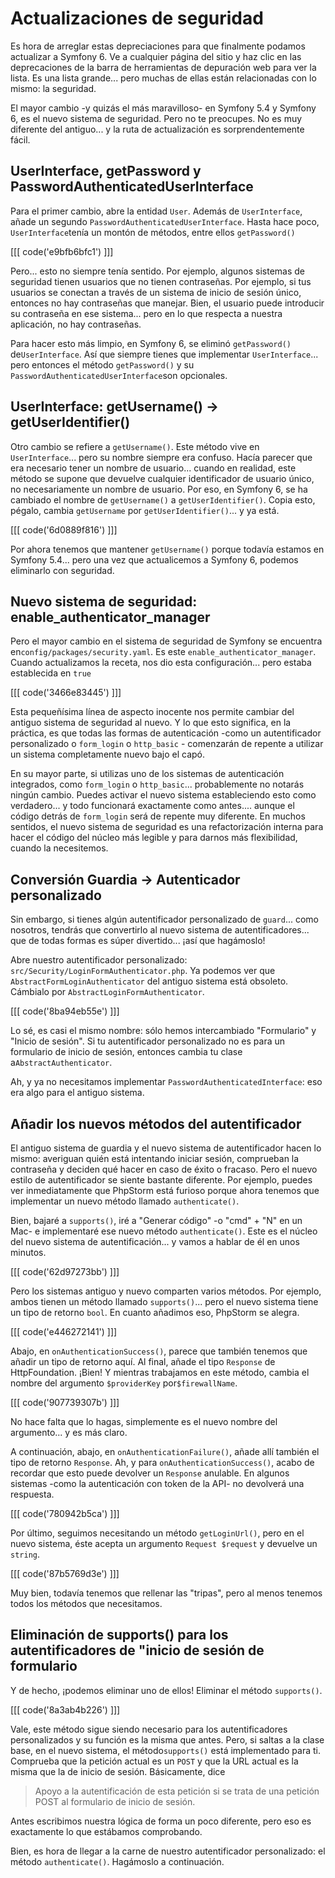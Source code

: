 # Actualizaciones de seguridad

Es hora de arreglar estas depreciaciones para que finalmente podamos actualizar a Symfony 6. Ve a cualquier página del sitio y haz clic en las deprecaciones de la barra de herramientas de depuración web para ver la lista. Es una lista grande... pero muchas de ellas están relacionadas con lo mismo: la seguridad.

El mayor cambio -y quizás el más maravilloso- en Symfony 5.4 y Symfony 6, es el nuevo sistema de seguridad. Pero no te preocupes. No es muy diferente del antiguo... y la ruta de actualización es sorprendentemente fácil.

## UserInterface, getPassword y PasswordAuthenticatedUserInterface

Para el primer cambio, abre la entidad `User`. Además de `UserInterface`, añade un segundo `PasswordAuthenticatedUserInterface`. Hasta hace poco, `UserInterface`tenía un montón de métodos, entre ellos `getPassword()`

[[[ code('e9bfb6bfc1') ]]]

Pero... esto no siempre tenía sentido. Por ejemplo, algunos sistemas de seguridad tienen usuarios que no tienen contraseñas. Por ejemplo, si tus usuarios se conectan a través de un sistema de inicio de sesión único, entonces no hay contraseñas que manejar. Bien, el usuario puede introducir su contraseña en ese sistema... pero en lo que respecta a nuestra aplicación, no hay contraseñas.

Para hacer esto más limpio, en Symfony 6, se eliminó `getPassword()` de`UserInterface`. Así que siempre tienes que implementar `UserInterface`... pero entonces el método `getPassword()` y su `PasswordAuthenticatedUserInterface`son opcionales.

## UserInterface: getUsername() -> getUserIdentifier()

Otro cambio se refiere a `getUsername()`. Este método vive en `UserInterface`... pero su nombre siempre era confuso. Hacía parecer que era necesario tener un nombre de usuario... cuando en realidad, este método se supone que devuelve cualquier identificador de usuario único, no necesariamente un nombre de usuario. Por eso, en Symfony 6, se ha cambiado el nombre de `getUsername()` a `getUserIdentifier()`. Copia esto, pégalo, cambia `getUsername` por `getUserIdentifier()`... y ya está.

[[[ code('6d0889f816') ]]]

Por ahora tenemos que mantener `getUsername()` porque todavía estamos en Symfony 5.4... pero una vez que actualicemos a Symfony 6, podemos eliminarlo con seguridad.

## Nuevo sistema de seguridad: enable_authenticator_manager

Pero el mayor cambio en el sistema de seguridad de Symfony se encuentra en`config/packages/security.yaml`. Es este `enable_authenticator_manager`. Cuando actualizamos la receta, nos dio esta configuración... pero estaba establecida en `true`

[[[ code('3466e83445') ]]]

Esta pequeñísima línea de aspecto inocente nos permite cambiar del antiguo sistema de seguridad al nuevo. Y lo que esto significa, en la práctica, es que todas las formas de autenticación -como un autentificador personalizado o `form_login` o `http_basic` - comenzarán de repente a utilizar un sistema completamente nuevo bajo el capó.

En su mayor parte, si utilizas uno de los sistemas de autenticación integrados, como `form_login` o `http_basic`... probablemente no notarás ningún cambio. Puedes activar el nuevo sistema estableciendo esto como verdadero... y todo funcionará exactamente como antes.... aunque el código detrás de `form_login` será de repente muy diferente. En muchos sentidos, el nuevo sistema de seguridad es una refactorización interna para hacer el código del núcleo más legible y para darnos más flexibilidad, cuando la necesitemos.

## Conversión Guardia -> Autenticador personalizado

Sin embargo, si tienes algún autentificador personalizado de `guard`... como nosotros, tendrás que convertirlo al nuevo sistema de autentificadores... que de todas formas es súper divertido... ¡así que hagámoslo!

Abre nuestro autentificador personalizado: `src/Security/LoginFormAuthenticator.php`. Ya podemos ver que `AbstractFormLoginAuthenticator` del antiguo sistema está obsoleto. Cámbialo por `AbstractLoginFormAuthenticator`.

[[[ code('8ba94eb55e') ]]]

Lo sé, es casi el mismo nombre: sólo hemos intercambiado "Formulario" y "Inicio de sesión". Si tu autentificador personalizado no es para un formulario de inicio de sesión, entonces cambia tu clase a`AbstractAuthenticator`.

Ah, y ya no necesitamos implementar `PasswordAuthenticatedInterface`: eso era algo para el antiguo sistema.

## Añadir los nuevos métodos del autentificador

El antiguo sistema de guardia y el nuevo sistema de autentificador hacen lo mismo: averiguan quién está intentando iniciar sesión, comprueban la contraseña y deciden qué hacer en caso de éxito o fracaso. Pero el nuevo estilo de autentificador se siente bastante diferente. Por ejemplo, puedes ver inmediatamente que PhpStorm está furioso porque ahora tenemos que implementar un nuevo método llamado `authenticate()`.

Bien, bajaré a `supports()`, iré a "Generar código" -o "cmd" + "N" en un Mac- e implementaré ese nuevo método `authenticate()`. Este es el núcleo del nuevo sistema de autentificación... y vamos a hablar de él en unos minutos.

[[[ code('62d97273bb') ]]]

Pero los sistemas antiguo y nuevo comparten varios métodos. Por ejemplo, ambos tienen un método llamado `supports()`... pero el nuevo sistema tiene un tipo de retorno `bool`. En cuanto añadimos eso, PhpStorm se alegra.

[[[ code('e446272141') ]]]

Abajo, en `onAuthenticationSuccess()`, parece que también tenemos que añadir un tipo de retorno aquí. Al final, añade el tipo `Response` de HttpFoundation. ¡Bien! Y mientras trabajamos en este método, cambia el nombre del argumento `$providerKey` por`$firewallName`.

[[[ code('907739307b') ]]]

No hace falta que lo hagas, simplemente es el nuevo nombre del argumento... y es más claro.

A continuación, abajo, en `onAuthenticationFailure()`, añade allí también el tipo de retorno `Response`. Ah, y para `onAuthenticationSuccess()`, acabo de recordar que esto puede devolver un `Response` anulable. En algunos sistemas -como la autenticación con token de la API- no devolverá una respuesta.

[[[ code('780942b5ca') ]]]

Por último, seguimos necesitando un método `getLoginUrl()`, pero en el nuevo sistema, éste acepta un argumento `Request $request` y devuelve un `string`.

[[[ code('87b5769d3e') ]]]

Muy bien, todavía tenemos que rellenar las "tripas", pero al menos tenemos todos los métodos que necesitamos.

## Eliminación de supports() para los autentificadores de "inicio de sesión de formulario

Y de hecho, ¡podemos eliminar uno de ellos! Eliminar el método `supports()`.

[[[ code('8a3ab4b226') ]]]

Vale, este método sigue siendo necesario para los autentificadores personalizados y su función es la misma que antes. Pero, si saltas a la clase base, en el nuevo sistema, el método`supports()` está implementado para ti. Comprueba que la petición actual es un `POST` y que la URL actual es la misma que la de inicio de sesión. Básicamente, dice

> Apoyo a la autentificación de esta petición si se trata de una petición POST al formulario de inicio de sesión.

Antes escribimos nuestra lógica de forma un poco diferente, pero eso es exactamente lo que estábamos comprobando.

Bien, es hora de llegar a la carne de nuestro autentificador personalizado: el método `authenticate()`. Hagámoslo a continuación.
